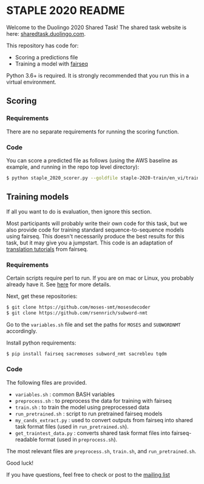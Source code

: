 # STAPLE 2020 README

Welcome to the Duolingo 2020 Shared Task! The shared task website is here: [sharedtask.duolingo.com](sharedtask.duolingo.com).

This repository has code for:

* Scoring a predictions file
* Training a model with [fairseq](https://github.com/pytorch/fairseq)

Python 3.6+ is required. It is strongly recommended that you run this in a virtual environment.

## Scoring

### Requirements

There are no separate requirements for running the scoring function.

### Code

You can score a predicted file as follows (using the AWS baseline as example, and running in the repo top level directory):

```bash
$ python staple_2020_scorer.py --goldfile staple-2020-train/en_vi/train.en_vi.2020-01-13.gold.txt  --predfile staple-2020-train/en_vi/train.en_vi.aws_baseline.pred.txt
```

## Training models

If all you want to do is evaluation, then ignore this section.

Most participants will probably write their own code for this task, but we also provide code for training standard 
sequence-to-sequence models using fairseq. This doesn't necessarily produce the best results for this task, 
but it may give you a jumpstart. This code is an adaptation of [translation tutorials](https://github.com/pytorch/fairseq/blob/master/examples/translation/README.md) from fairseq.

### Requirements

Certain scripts require perl to run. If you are on mac or Linux, you probably already have it. See [here](https://www.perl.org/get.html) for more details.

Next, get these repositories:
```bash
$ git clone https://github.com/moses-smt/mosesdecoder
$ git clone https://github.com/rsennrich/subword-nmt
```

Go to the `variables.sh` file and set the paths for `MOSES` and `SUBWORDNMT` accordingly.

Install python requirements:

```bash
$ pip install fairseq sacremoses subword_nmt sacrebleu tqdm
```

### Code

The following files are provided.  

* `variables.sh` : common BASH variables
* `preprocess.sh` : to preprocess the data for training with fairseq
* `train.sh` : to train the model using preprocessed data
* `run_pretrained.sh` : script to run pretrained fairseq models
* `my_cands_extract.py` : used to convert outputs from fairseq into shared task format files (used in `run_pretrained.sh`).
* `get_traintest_data.py` : converts shared task format files into fairseq-readable format (used in `preprocess.sh`).

The most relevant files are `preprocess.sh`, `train.sh`, and `run_pretrained.sh`. 

Good luck!

If you have questions, feel free to check or post to the [mailing list](https://groups.google.com/forum/#!forum/duolingo-sharedtask-2020)
